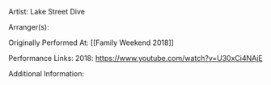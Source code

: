 Artist: Lake Street Dive

  

Arranger(s):

  

Originally Performed At: [[Family Weekend 2018]]

  

Performance Links:
2018: https://www.youtube.com/watch?v=U30xCi4NAjE

  
Additional Information: